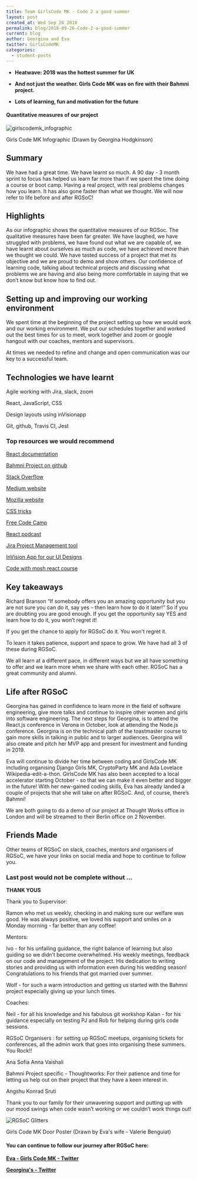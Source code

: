 ```yaml
---
title: Team GirlsCode MK - Code 2 a good summer
layout: post
created_at: Wed Sep 26 2018
permalink: blog/2018-09-26-Code-2-a-good-summer
current: blog
author: Georgina and Eva
twitter: GirlsCodeMK
categories:
  - student-posts
---
```


- **Heatwave: 2018 was the hottest summer for UK**

- **And not just the weather. Girls Code MK was on fire with their Bahmni project.**

- **Lots of learning, fun and motivation for the future**

#### Quantitative measures of our project

![girlscodemk_infographic](/img/blog/2018/2018-09-26-girlscodemk_infographic.png)

<div class="image-credits"> Girls Code MK Infographic (Drawn by Georgina Hodgkinson)</div>

## Summary

We have had a great time. We have learnt so much. A 90 day - 3 month sprint to focus has helped us learn far more than if we spent the time doing a course or boot camp. Having a real project, with real problems changes how you learn. It has also gone faster than what we thought. We will now refer to life before and after RGSoC!

## Highlights

As our infographic shows the quantitative measures of our RGSoc. The qualitative measures have been far greater. We have laughed, we have struggled with problems, we have found out what we are capable of, we have learnt about ourselves as much as code, we have achieved more than we thought we could. We have tasted success of a project that met its objective and we are proud to demo and show others. Our confidence of learning code, talking about technical projects and discussing what problems we are having and also being more comfortable in saying that we don’t know but know how to find out.

## Setting up and improving our working environment

We spent time at the beginning of the project setting up how we would work and our working environment. We put our schedules together and worked out the best times for us to meet, work together and zoom or google hangout with our coaches, mentors and supervisors.

At times we needed to refine and change and open communication was our key to a successful team.

## Technologies we have learnt

Agile working with Jira, slack, zoom

React, JavaScript, CSS

Design layouts using inVisionapp

Git, github, Travis CI, Jest

### Top resources we would recommend

[React documentation](https://reactjs.org/)

[Bahmni Project on github](https://github.com/Bahmni/person-management-app)

[Stack Overflow](https://stackoverflow.com/)

[Medium website](https://medium.com/topic/programming)

[Mozilla website](https://developer.mozilla.org/en-US/)

[CSS tricks](https://css-tricks.com/)

[Free Code Camp](https://www.freecodecamp.org/)

[React podcast](https://reactpodcast.simplecast.fm/1)

[Jira Project Management tool](https://www.atlassian.com/software)

[InVision App for our UI Designs](https://www.invisionapp.com/)

[Code with mosh react course](https://codewithmosh.com/p/mastering-react)

## Key takeaways

Richard Branson “If somebody offers you an amazing opportunity but you are not sure you can do it, say yes – then learn how to do it later!” So if you are doubting you are good enough. If you get the opportunity say YES and learn how to do it, you won’t regret it!

If you get the chance to apply for RGSoC do it. You won't regret it.

To learn it takes patience, support and space to grow. We have had all 3 of these during RGSoC.

We all learn at a different pace, in different ways but we all have something to offer and we learn more when we share with each other. RGSoC has a great community and alumni.

## Life after RGSoC

Georgina has gained in confidence to learn more in the field of software engineering, give more talks and continue to inspire other women and girls into software engineering. The next steps for Georgina, is to attend the React.js conference in Verona in October, look at attending the Node.js conference. Georgina is on the technical path of the toastmaster course to gain more skills in talking in public and to larger audiences. Georgina will also create and pitch her MVP app and present for investment and funding in 2019.

Eva will continue to divide her time between coding and GirlsCode MK including organising Django Girls MK, CryptoParty MK and Ada Lovelace Wikipedia-edit-a-thon. GirlsCode MK has also been accepted to a local accelerator starting October - so that we can make it even better and bigger in the future! With her new-gained coding skills, Eva has already landed a couple of projects that she will take on after RGSoC. And, of course, there’s Bahmni!

We are both going to do a demo of our project at Thought Works office in London and will be streamed to their Berlin office on 2 November.

## Friends Made

Other teams of RGSoC on slack, coaches, mentors and organisers of RGSoC, we have your links on social media and hope to continue to follow you.

### Last post would not be complete without ...

**THANK YOUS**

Thank you to
Supervisor:

Ramon who met us weekly, checking in and making sure our welfare was good. He was always positive, we loved his support and smiles on a Monday morning - far better than any coffee!

Mentors:

Ivo - for his unfailing guidance, the right balance of learning but also guiding so we didn’t become overwhelmed. His weekly meetings, feedback on our code and management of the project. His dedication to writing stories and providing us with information even during his wedding season! Congratulations to his friends that got married over summer.

Wolf - for such a warm introduction and getting us started with the Bahmni project especially giving up your lunch times.

Coaches:

Neil - for all his knowledge and his fabulous git workshop
Kalan - for his guidance especially on testing
PJ and Rob for helping during girls code sessions.

RGSoC Organisers : for setting up RGSoC meetups, organising tickets for conferences, all the admin work that goes into organising these summers. You Rock!!

Ana Sofia
Anna
Vaishali

Bahmni Project specific - Thoughtworks: For their patience and time for letting us help out on their project that they have a keen interest in.

Angshu
Konrad
Sruti

Thank you to our family for their unwavering support and putting up with our mood swings when code wasn’t working or we couldn’t work things out!

![RGSoC Glitters](/img/blog/2018/2018-09-26-RGSOC_glitters.jpg)

<div class="image-credits"> Girls Code MK Door Poster (Drawn by Eva's wife - Valerie Benguiat)</div>

#### You can continue to follow our journey after RGSoC here:

**[Eva - Girls Code MK - Twitter](https://twitter.com/GirlsCodeMK)**

**[Georgina's - Twitter](https://twitter.com/gthodgkinson)**

